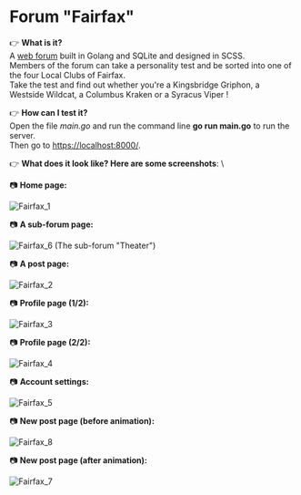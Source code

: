 # Forum "Fairfax"

👉 **What is it?**\
A [web forum](https://github.com/01-edu/public/tree/master/subjects/forum) built in Golang and SQLite and designed in SCSS.\
Members of the forum can take a personality test and be sorted into one of the four Local Clubs of Fairfax.\
Take the test and find out whether you're a Kingsbridge Griphon, a Westside Wildcat, a Columbus Kraken or a Syracus Viper !

👉 **How can I test it?**\
Open the file *main.go* and run the command line **go run main.go** to run the server.\
Then go to [https://localhost:8000/](https://localhost:8000/).

👉 **What does it look like? Here are some screenshots**: \

📷 **Home page:**

![Fairfax_1](https://user-images.githubusercontent.com/87578863/129482590-a9f2eb37-07cf-4118-acc5-0e35b7bdb0cc.jpg)

📷 **A sub-forum page:**

![Fairfax_6](https://user-images.githubusercontent.com/87578863/129482598-e637938c-766a-4578-a453-3bddde293ba2.jpg)
(The sub-forum "Theater")

📷 **A post page:**

![Fairfax_2](https://user-images.githubusercontent.com/87578863/129482604-baedc5d9-8b15-45bd-8660-7e8682e41400.jpg)

📷 **Profile page (1/2):**

![Fairfax_3](https://user-images.githubusercontent.com/87578863/129482606-39d939ee-58e1-4eff-aabd-fdbc6bc4b0c6.jpg)

📷 **Profile page (2/2):**

![Fairfax_4](https://user-images.githubusercontent.com/87578863/129482609-891c8a4f-d03b-4b5f-b81f-538ead10198c.jpg)

📷 **Account settings:**

![Fairfax_5](https://user-images.githubusercontent.com/87578863/129482611-020f157b-d5a6-46ad-99ea-75bd97d88765.jpg)

📷 **New post page (before animation):**

![Fairfax_8](https://user-images.githubusercontent.com/87578863/129482612-811a5274-fc96-4165-b2a8-087b24ae02d9.jpg)

📷 **New post page (after animation):**

![Fairfax_7](https://user-images.githubusercontent.com/87578863/129482615-13631724-a779-4b6e-9081-2d66d9855d3e.jpg)
